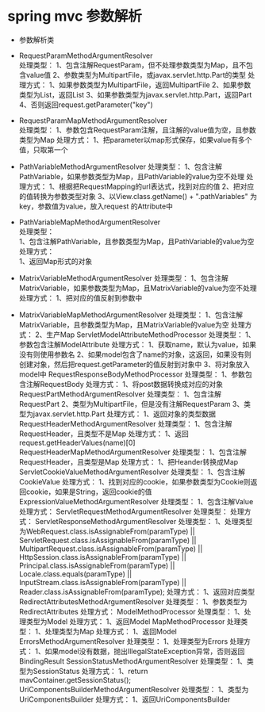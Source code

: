 # spring mvc 参数解析

- 参数解析类

- RequestParamMethodArgumentResolver   
处理类型： 
    1、包含注解RequestParam，但不处理参数类型为Map，且不包含value值 
    2、参数类型为MultipartFile，或javax.servlet.http.Part的类型 
处理方式： 
    1、如果参数类型为MultipartFile，返回MultipartFile 
    2、如果参数类型为List<MultipartFile>，返回List<MultipartFile> 
    3、如果参数类型为javax.servlet.http.Part，返回Part 
    4、否则返回request.getParameter("key") 
    
- RequestParamMapMethodArgumentResolver   
处理类型： 
    1、参数包含RequestParam注解，且注解的value值为空，且参数类型为Map 
处理方式： 
    1、把parameter以map形式保存，如果value有多个值，只取第一个 
    
- PathVariableMethodArgumentResolver 
处理类型： 
    1、包含注解PathVariable，如果参数类型为Map，且PathVariable的value为空不处理 
处理方式： 
    1、根据把RequestMapping的url表达式，找到对应的值 
    2、把对应的值转换为参数类型对象 
    3、以View.class.getName() + ".pathVariables" 为key，参数值为value，放入request 的Attribute中 
    
- PathVariableMapMethodArgumentResolver   
处理类型：   
    1、包含注解PathVariable，且参数类型为Map，且PathVariable的value为空   
处理方式：   
    1、返回Map形式的对象 
    
- MatrixVariableMethodArgumentResolver 
处理类型： 
    1、包含注解MatrixVariable，如果参数类型为Map，且MatrixVariable的value为空不处理 
处理方式： 
    1、把对应的值反射到参数中 

- MatrixVariableMapMethodArgumentResolver 
  处理类型： 
      1、包含注解MatrixVariable，且参数类型为Map，且MatrixVariable的value为空 
  处理方式： 
      2、生产Map 
  ServletModelAttributeMethodProcessor 
  处理类型： 
      1、参数包含注解ModelAttribute 
  处理方式： 
      1、获取name，默认为value，如果没有则使用参数名 
      2、如果model包含了name的对象，这返回，如果没有则创建对象，然后把request.getParameter的值反射到对象中 
      3、将对象放入model中 
  RequestResponseBodyMethodProcessor 
  处理类型： 
      1、参数包含注解RequestBody 
  处理方式： 
      1、将post数据转换成对应的对象 
  RequestPartMethodArgumentResolver 
  处理类型： 
      1、包含注解RequestPart 
      2、类型为MultipartFile，但是没有注解RequestParam 
      3、类型为javax.servlet.http.Part 
  处理方式： 
      1、返回对象的类型数据 
  RequestHeaderMethodArgumentResolver 
  处理类型： 
      1、包含注解RequestHeader，且类型不是Map 
  处理方式： 
      1、返回request.getHeaderValues(name)[0] 
  RequestHeaderMapMethodArgumentResolver 
  处理类型： 
      1、包含注解RequestHeader，且类型是Map 
  处理方式： 
      1、把Heander转换成Map 
  ServletCookieValueMethodArgumentResolver 
  处理类型： 
      1、包含注解CookieValue 
  处理方式： 
      1、找到对应的cookie，如果参数类型为Cookie则返回cookie，如果是String，返回cookie的值 
  ExpressionValueMethodArgumentResolver 
  处理类型： 
      1、包含注解Value 
  处理方式： 
  ServletRequestMethodArgumentResolver 
  处理类型： 
  处理方式： 
  ServletResponseMethodArgumentResolver 
  处理类型： 
      1、处理类型为WebRequest.class.isAssignableFrom(paramType) || 
                  ServletRequest.class.isAssignableFrom(paramType) || 
                  MultipartRequest.class.isAssignableFrom(paramType) || 
                  HttpSession.class.isAssignableFrom(paramType) || 
                  Principal.class.isAssignableFrom(paramType) || 
                  Locale.class.equals(paramType) || 
                  InputStream.class.isAssignableFrom(paramType) || 
                  Reader.class.isAssignableFrom(paramType); 
  处理方式： 
      1、返回对应类型 
  RedirectAttributesMethodArgumentResolver 
  处理类型： 
      1、参数类型为RedirectAttributes 
  处理方式： 
  ModelMethodProcessor 
  处理类型： 
      1、处理类型为Model 
  处理方式： 
      1、返回Model 
  MapMethodProcessor 
  处理类型： 
      1、处理类型为Map 
  处理方式： 
      1、返回Model 
  ErrorsMethodArgumentResolver 
  处理类型： 
      1、处理类型为Errors 
  处理方式： 
      1、如果model没有数据，抛出IllegalStateException异常，否则返回BindingResult 
  SessionStatusMethodArgumentResolver 
  处理类型： 
      1、类型为SessionStatus 
  处理方式： 
      1、return mavContainer.getSessionStatus(); 
  UriComponentsBuilderMethodArgumentResolver 
  处理类型： 
      1、类型为UriComponentsBuilder 
  处理方式： 
      1、返回UriComponentsBuilder
